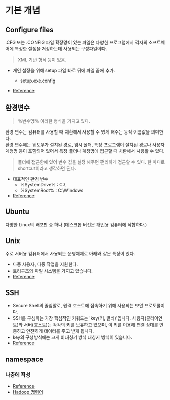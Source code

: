 # 기본 개념

## Configure files
.CFG 또는 .CONFIG 파일 확장명이 있는 파일은 다양한 프로그램에서 각자의 소프트웨어에 특정한 설정을 저장하는데 사용되는 구성파일이다.  
> XML 기반 형식 등이 있음.
- 개인 설정을 위해 setup 파일 바로 뒤에 파일 끝에 추가.
  - setup.exe.config

- [Reference](https://ko.eyewated.com/cfg-%EB%B0%8F-config-%ED%8C%8C%EC%9D%BC%EC%9D%B4%EB%9E%80-%EB%AC%B4%EC%97%87%EC%9E%85%EB%8B%88%EA%B9%8C/)

## 환경변수
> %변수명% 이러한 형식을 가지고 있다.  

환경 변수는 컴퓨터를 사용할 때 치환해서 사용할 수 있게 해주는 동적 이름값을 의미한다.  
환경 변수에는 윈도우가 설치된 경로, 임시 폴더, 특정 프로그램이 설치된 경로나 사용자 계정명 등이 포함되어 있어서 특정 폴더나 계정명에 접근할 때 치환해서 사용할 수 있다.  
> 폴더에 접근함에 있어 변수 값을 설정 해주면 편리하게 접근할 수 있다. 한 마디로 shortcut이라고 생각하면 된다.
- 대표적인 환경 변수
  - %SystemDrive% : C:\
  - %SystemRoot% : C:\Windows
- [Reference](https://rootblog.tistory.com/225)


## Ubuntu
다양한 Linux의 배포판 중 하나 (데스크톱 버전은 개인용 컴퓨터에 적합하다.)

## Unix
주로 서버용 컴퓨터에서 사용되는 운영체제로 아래와 같은 특징이 있다.
- 다중 사용자, 다중 작업을 지원한다.
- 트리구조의 파일 시스템을 가지고 있습니다.
- [Reference](https://coding-factory.tistory.com/315)


## SSH
- Secure Shell의 줄임말로, 원격 호스트에 접속하기 위해 사용되는 보안 프로토콜이다.  
- SSH를 구성하는 가장 핵심적인 키워드는 'key(키, 열쇠)'입니다. 사용자(클라이언트)와 서버(호스트)는 각각의 키를 보유하고 있으며, 이 키를 이용해 연결 상대를 인증하고 안전하게 데이터를 주고 받게 됩니다.
- key의 구성방식에는 크게 비대칭키 방식 대칭키 방식이 있습니다.
- [Reference](https://library.gabia.com/contents/infrahosting/9002/#:~:text=SSH%EB%A5%BC%20%EA%B5%AC%EC%84%B1%ED%95%98%EB%8A%94%20%EA%B0%80%EC%9E%A5,%EB%8D%B0%EC%9D%B4%ED%84%B0%EB%A5%BC%20%EC%A3%BC%EA%B3%A0%20%EB%B0%9B%EA%B2%8C%20%EB%90%A9%EB%8B%88%EB%8B%A4.)

## namespace


### 나중에 작성
- [Reference](https://velog.io/@modsiw/%EA%B8%B0%ED%83%80-%ED%95%98%EB%91%A1-%ED%99%98%EA%B2%BD-%EC%84%A4%EC%A0%95-%ED%95%98%EB%A9%B4%EC%84%9C-%EB%AA%B0%EB%9E%90%EB%8D%98-%EA%B3%BC%EC%A0%95-%EA%B0%9C%EB%85%90-%EB%AA%85%EB%A0%B9%EC%96%B4)
- [Hadoop 명령어](https://hadoop.apache.org/docs/r3.1.1/hadoop-project-dist/hadoop-common/ClusterSetup.html)